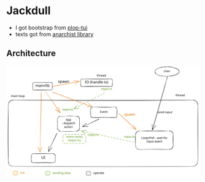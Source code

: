 # Jackdull

- I got bootstrap from [plop-tui]( https://github.com/ilaborie/plop-tui)
- texts got from [anarchist library](https://theanarchistlibrary)

## Architecture
![image](docs/architecture.svg)